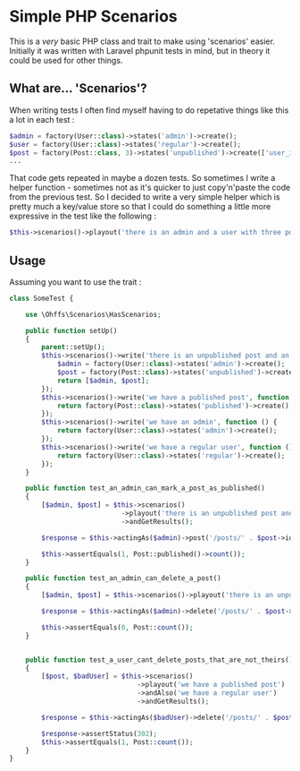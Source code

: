 # Simple PHP Scenarios

This is a *very* basic PHP class and trait to make using 'scenarios' easier.  Initially it
was written with Laravel phpunit tests in mind, but in theory it could be used for other things.

## What are... 'Scenarios'?

When writing tests I often find myself having to do repetative things like this a lot in each test :

```php
$admin = factory(User::class)->states('admin')->create();
$user = factory(User::class)->states('regular')->create();
$post = factory(Post::class, 3)->states('unpublished')->create(['user_id' => $user->id]);
...
```

That code gets repeated in maybe a dozen tests.  So sometimes I write a helper function - sometimes
not as it's quicker to just copy'n'paste the code from the previous test.  So I decided
to write a very simple helper which is pretty much a key/value store so that I could do something
a little more expressive in the test like the following :

```php
$this->scenarios()->playout('there is an admin and a user with three posts');
```

## Usage

Assuming you want to use the trait :

```php
class SomeTest {

    use \Ohffs\Scenarios\HasScenarios;

    public function setUp()
    {
        parent::setUp();
        $this->scenarios()->write('there is an unpublished post and an admin', function ($params) {
            $admin = factory(User::class)->states('admin')->create();
            $post = factory(Post::class)->states('unpublished')->create($params);
            return [$admin, $post];
        });
        $this->scenarios()->write('we have a published post', function () {
            return factory(Post::class)->states('published')->create();
        });
        $this->scenarios()->write('we have an admin', function () {
            return factory(User::class)->states('admin')->create();
        });
        $this->scenarios()->write('we have a regular user', function () {
            return factory(User::class)->states('regular')->create();
        });
    }

    public function test_an_admin_can_mark_a_post_as_published()
    {
        [$admin, $post] = $this->scenarios()
                            ->playout('there is an unpublished post and an admin', ['title' => 'A Post Title'])
                            ->andGetResults();

        $response = $this->actingAs($admin)->post('/posts/' . $post->id, ['status' => 'published']);

        $this->assertEquals(1, Post::published()->count());
    }

    public function test_an_admin_can_delete_a_post()
    {
        [$admin, $post] = $this->scenarios()->playout('there is an unpublished post and an admin')->andGetResults();

        $response = $this->actingAs($admin)->delete('/posts/' . $post->id);

        $this->assertEquals(0, Post::count());
    }


    public function test_a_user_cant_delete_posts_that_are_not_theirs()
    {
        [$post, $badUser] = $this->scenarios()
                                ->playout('we have a published post')
                                ->andAlso('we have a regular user')
                                ->andGetResults();

        $response = $this->actingAs($badUser)->delete('/posts/' . $post->id);

        $response->assertStatus(302);
        $this->assertEquals(1, Post::count());
    }
}
```